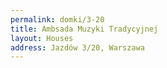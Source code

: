 ```yaml
---
permalink: domki/3-20
title: Ambsada Muzyki Tradycyjnej
layout: Houses
address: Jazdów 3/20, Warszawa
---
```

